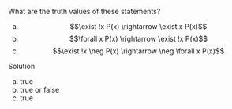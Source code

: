 What are the truth values of these statements?

1. $$\exist !x P(x) \rightarrow \exist x P(x)$$
2. $$\forall x P(x) \rightarrow \exist !x P(x)$$
3. $$\exist !x \neg P(x) \rightarrow \neg \forall x P(x)$$

Solution

1. true
2. true or false
3. true

<style type="text/css">
    ol { list-style-type: lower-alpha; }
</style>
